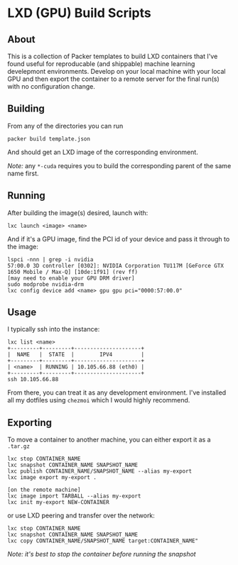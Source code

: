 # LXD (GPU) Build Scripts

## About
This is a collection of Packer templates to build LXD containers that I've found
useful for reproducable (and shippable) machine learning develepmont environments.
Develop on your local machine with your local GPU and then export the container
to a remote server for the final run(s) with no configuration change.
## Building

From any of the directories you can run
```
packer build template.json
```
And should get an LXD image of the corresponding environment.

_Note:_ any `*-cuda` requires you to build the corresponding parent of the same
name first.

## Running
After building the image(s) desired, launch with:
```
lxc launch <image> <name>
```
And if it's a GPU image, find the PCI id of your device and pass it through to the image:
```
lspci -nnn | grep -i nvidia
57:00.0 3D controller [0302]: NVIDIA Corporation TU117M [GeForce GTX 1650 Mobile / Max-Q] [10de:1f91] (rev ff)
[may need to enable your GPU DRM driver]
sudo modprobe nvidia-drm
lxc config device add <name> gpu gpu pci="0000:57:00.0"
```
## Usage
I typically ssh into the instance:
```
lxc list <name>
+---------+---------+---------------------+
|  NAME   |  STATE  |        IPV4         |
+---------+---------+---------------------+
| <name>  | RUNNING | 10.105.66.88 (eth0) |
+---------+---------+---------------------+
ssh 10.105.66.88
```
From there, you can treat it as any development environment. I've installed all my
dotfiles using `chezmoi` which I would highly recommend.

## Exporting
To move a container to another machine, you can either export it as a `.tar.gz`
```
lxc stop CONTAINER_NAME
lxc snapshot CONTAINER_NAME SNAPSHOT_NAME
lxc publish CONTAINER_NAME/SNAPSHOT_NAME --alias my-export
lxc image export my-export .

[on the remote machine]
lxc image import TARBALL --alias my-export
lxc init my-export NEW-CONTAINER
```
or use LXD peering and transfer over the network:
```
lxc stop CONTAINER_NAME
lxc snapshot CONTAINER_NAME SNAPSHOT_NAME
lxc copy CONTAINER_NAME/SNAPSHOT_NAME target:CONTAINER_NAME"
```
_Note: it's best to stop the container before running the snapshot_
